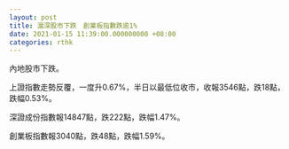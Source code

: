 ```yaml
---
layout: post
title: 滬深股市下跌　創業板指數跌逾1%
date: 2021-01-15 11:39:00.000000000 +08:00
categories: rthk
---
```


內地股市下跌。

上證指數走勢反覆，一度升0.67%，半日以最低位收市，收報3546點，跌18點，跌幅0.53%。

深證成份指數報14847點，跌222點，跌幅1.47%。

創業板指數報3040點，跌48點，跌幅1.59%。
